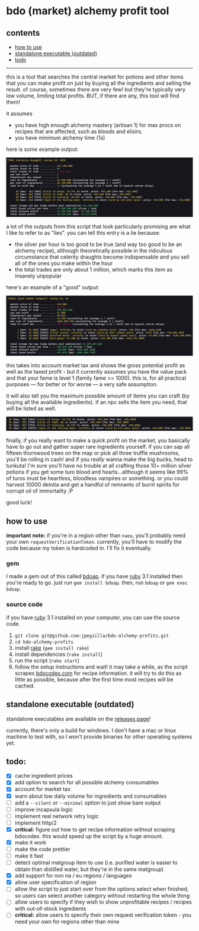 # bdo (market) alchemy profit tool

## contents
- [how to use](#how-to-use)
- [standalone executable (outdated)](#standalone-executable-outdated)
- [todo](#todo)

---

this is a tool that searches the central market for potions and other items that you can make profit on just by buying all the ingredients and selling the result. of course, sometimes there are very few! but they're typically very low volume, limiting total profits. BUT, if there are any, this tool will find them!

it assumes
- you have high enough alchemy mastery (artisan 1) for max procs on recipes that are affected, such as bloods and elixirs.
- you have minimum alchemy time (1s)

here is some example output:

![an example readout from the script](screenshots/example_one.png)

a lot of the outputs from this script that look particularly promising are what I like to refer to as "lies". you can tell this entry is a lie because:
- the silver per hour is too good to be true (and way too good to be an alchemy recipe), although theoretically possible in the ridiculous circumstance that celerity draughts become indispensable and you sell all of the ones you make within the hour
- the total trades are only about 1 million, which marks this item as insanely unpopular

here's an example of a "good" output:

![an example promising readout from the script](screenshots/example_two.png)

this takes into account market tax and shows the gross potential profit as well as the taxed profit - but it currently assumes you have the value pack and that your fame is level 1 (family fame >= 1000). this is, for all practical purposes &mdash; for better or for worse &mdash; a very safe assumption.

it will also tell you the maximum possible amount of items you can craft (by buying all the available ingredients). if an npc sells the item you need, that will be listed as well.

![an example listing some ingredients sold by npcs.](screenshots/example_three.png)

finally, if you really want to make a quick profit on the market, you basically have to go out and gather super rare ingredients yourself. if you can sap all fifteen thornwood trees on the map or pick all three truffle mushrooms, you'll be rolling in cash! and if you _really_ wanna make the big bucks, head to tunkuta! I'm sure you'll have no trouble at all crafting those 10+ million silver potions if you get some turo blood and hearts...although it seems like 99% of turos must be heartless, bloodless vampires or something. or you could harvest 10000 delotia and get a handful of remnants of burnt spirits for corrupt oil of immortality ;P

good luck!

## how to use

**important note:** if you're in a region other than `naeu`, you'll probably need your own `requestVerificationToken`. currently, you'll have to modify the code because my token is hardcoded in. I'll fix it eventually.

### gem

I made a gem out of this called [bdoap](). if you have [ruby](https://www.ruby-lang.org/en/) 3.1 installed then you're ready to go. just run `gem install bdoap`. then, run `bdoap` or `gem exec bdoap`.

### source code

if you have [ruby](https://www.ruby-lang.org/en/) 3.1 installed on your computer, you can use the source code.

1.  `git clone git@github.com:jpegzilla/bdo-alchemy-profits.git`
1.  `cd bdo-alchemy-profits`
1.  install [rake](https://ruby.github.io/rake/) (`gem install rake`)
1.  install dependencies (`rake install`)
1.  run the script (`rake start`)
1.  follow the setup instructions and wait! it may take a while, as the script scrapes [bdocodex.com](https://bdocodex.com/us/) for recipe information. it will try to do this as little as possible, because after the first time most recipes will be cached.

## standalone executable (outdated)

standalone executables are available on the [releases page](https://github.com/jpegzilla/bdo-alchemy-profits/releases)!

currently, there's only a build for windows. I don't have a mac or linux machine to test with, so I won't provide binaries for other operating systems yet.

## todo:

-   [x] cache ingredient prices
-   [x] add option to search for all possible alchemy consumables
-   [x] account for market tax
-   [x] warn about low daily volume for ingredients and consumables
-   [ ] add a `--silent` or `--minimal` option to just show bare output
-   [ ] improve incapsula logic
-   [ ] implement real network retry logic
-   [ ] implement http/2
-   [x] **critical:** figure out how to get recipe information without scraping bdocodex. this would speed up the script by a huge amount.
-   [x] make it work
-   [ ] make the code prettier
-   [ ] make it fast
-   [ ] detect optimal matgroup item to use (i.e. purified water is easier to obtain than distilled water, but they're in the same matgroup)
-   [x] add support for non na / eu regions / languages
-   [x] allow user specification of region
-   [ ] allow the script to just start over from the options select when finished, so users can select another category without restarting the whole thing
-   [ ] allow users to specify if they wish to show unprofitable recipes / recipes with out-of-stock ingredients
-   [ ] **critical:** allow users to specify their own request verification token - you need your own for regions other than mine
